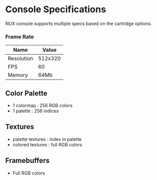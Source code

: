 # Console Specifications

NUX console supports multiple specs based on the cartridge options.

### Frame Rate

| Name       | Value      |
| ---------- | ---------- |
| Resolution | 512x320    |
| FPS        | 60         |
| Memory     | 64Mb       |

## Color Palette

- 1 colormap : 256 RGB colors
- 1 palette  : 256 indices

## Textures

- palette textures : index in palette
- colored textures : full RGB colors

## Framebuffers

- Full RGB colors

